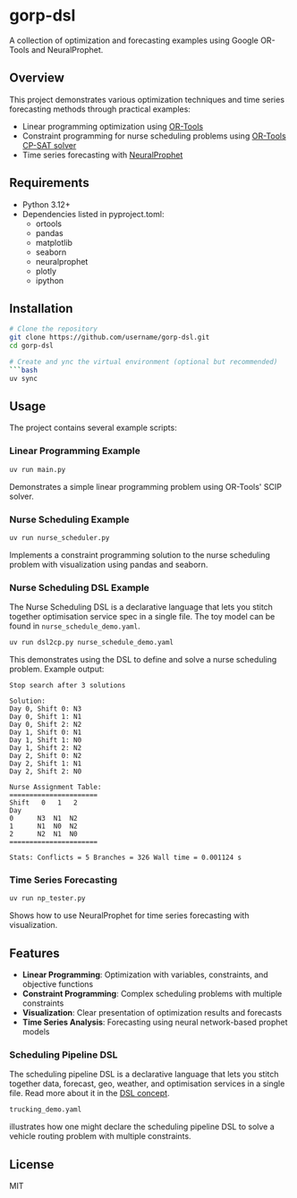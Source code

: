 # gorp-dsl

A collection of optimization and forecasting examples using Google OR-Tools and NeuralProphet.

## Overview

This project demonstrates various optimization techniques and time series forecasting methods through practical examples:

- Linear programming optimization using [OR-Tools](https://github.com/google/or-tools)
- Constraint programming for nurse scheduling problems using [OR-Tools CP-SAT solver](https://developers.google.com/optimization/cp/cp_solver)
- Time series forecasting with [NeuralProphet](https://neuralprophet.com/)

## Requirements

- Python 3.12+
- Dependencies listed in pyproject.toml:
  - ortools
  - pandas
  - matplotlib
  - seaborn
  - neuralprophet
  - plotly
  - ipython

## Installation

```bash
# Clone the repository
git clone https://github.com/username/gorp-dsl.git
cd gorp-dsl

# Create and ync the virtual environment (optional but recommended)
```bash
uv sync
```

## Usage

The project contains several example scripts:

### Linear Programming Example

```bash
uv run main.py
```
Demonstrates a simple linear programming problem using OR-Tools' SCIP solver.

### Nurse Scheduling Example

```bash
uv run nurse_scheduler.py
```
Implements a constraint programming solution to the nurse scheduling problem with visualization using pandas and seaborn.

### Nurse Scheduling DSL Example

The Nurse Scheduling DSL is a declarative language that lets you stitch together optimisation service spec in a single file. The toy model can be found in `nurse_schedule_demo.yaml`.

```bash
uv run dsl2cp.py nurse_schedule_demo.yaml
```

This demonstrates using the DSL to define and solve a nurse scheduling problem. Example output:

```
Stop search after 3 solutions

Solution:
Day 0, Shift 0: N3
Day 0, Shift 1: N1
Day 0, Shift 2: N2
Day 1, Shift 0: N1
Day 1, Shift 1: N0
Day 1, Shift 2: N2
Day 2, Shift 0: N2
Day 2, Shift 1: N1
Day 2, Shift 2: N0

Nurse Assignment Table:
======================
Shift   0   1   2
Day              
0      N3  N1  N2
1      N1  N0  N2
2      N2  N1  N0
======================

Stats: Conflicts = 5 Branches = 326 Wall time = 0.001124 s
```

### Time Series Forecasting

```bash
uv run np_tester.py
```
Shows how to use NeuralProphet for time series forecasting with visualization.

## Features

- **Linear Programming**: Optimization with variables, constraints, and objective functions
- **Constraint Programming**: Complex scheduling problems with multiple constraints
- **Visualization**: Clear presentation of optimization results and forecasts
- **Time Series Analysis**: Forecasting using neural network-based prophet models

### Scheduling Pipeline DSL

The scheduling pipeline DSL is a declarative language that lets you stitch together data, forecast, geo, weather, and optimisation services in a single file. Read more about it in the [DSL concept](dsl_concept.md).

```bash
trucking_demo.yaml
```

illustrates how one might declare the scheduling pipeline DSL to solve a vehicle routing problem with multiple constraints.

## License

MIT